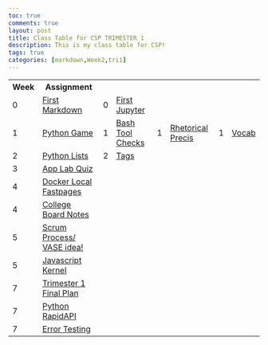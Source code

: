 ```yaml
---
toc: true
comments: true
layout: post
title: Class Table for CSP TRIMESTER 1
description: This is my class table for CSP!
tags: true
categories: [markdown,Week2,tri1]
---
```


<table>
    <tr>
     <th>Week</th>
     <th>Assignment</th>
    </tr>
    <tr>
        <td>
            0
        </td>
        <td>
            <a href="https://sarahliu2006.github.io/Sarah-Liu/2022/08/24/markdown.html">First Markdown</a>
        </td>
        <td>
            0
        </td>
        <td>
            <a href="https://sarahliu2006.github.io/Sarah-Liu/jupyter/week0/2022/08/21/jupyterfirst.html">First Jupyter</a> 
        </td>
    </tr>
    <tr>
        <td>
            1
        </td>
        <td>
            <a href="https://sarahliu2006.github.io/Sarah-Liu/jupyter/week1/2022/08/26/pythongame.html">Python Game</a> 
        </td>
        <td>
            1
        </td>
        <td>
            <a href="https://sarahliu2006.github.io/Sarah-Liu/jupyter/week1/2022/08/28/bashtoolschecks.html">Bash Tool Checks</a>   
        </td>
        <td>
            1
        </td>
        <td>
            <a href="https://sarahliu2006.github.io/Sarah-Liu/2022/09/05/Sarah-Liu_-Rhetorical-Precis.html">Rhetorical Precis</a> 
        </td>
        <td>
            1
        </td>
        <td>
            <a href="https://sarahliu2006.github.io/Sarah-Liu/vocab/">Vocab</a> 
        </td>
    </tr>
    <tr>
        <td>
            2
        </td>
        <td>
            <a href="https://sarahliu2006.github.io/Sarah-Liu/collegeboard/python_lists">Python Lists</a> 
        </td>
        <td>
            2
        </td>
        <td>
            <a href="https://sarahliu2006.github.io/Sarah-Liu/categories/">Tags</a> 
        </td>
    </tr>
    <tr>
        <td>
            3
        </td>
        <td>
            <a href="https://sarahliu2006.github.io/Sarah-Liu/markdown/week3/2022/09/11/applab.html">App Lab Quiz</a>
        </td>
    </tr>
    <tr>
        <td>
            4
        </td>
        <td>
            <a href="https://sarahliu2006.github.io/Sarah-Liu/markdown/week4/2022/09/19/dockerlocal.html">Docker Local Fastpages</a>
        </td>
    </tr>
    <tr>
        <td>
            4
        </td>
        <td>
            <a href="https://sarahliu2006.github.io/Sarah-Liu/markdown/week4/2022/09/12/collaboration1.1.html">College Board Notes</a>
        </td>
    </tr>
    <tr>
        <td>
            5
        </td>
        <td>
            <a href="https://sarahliu2006.github.io/Sarah-Liu/markdown/week5/2022/09/25/scrum.html">Scrum Process/ VASE idea!</a>
        </td>
    </tr>
    <tr>
        <td>
            5
        </td>
        <td>
            <a href="https://sarahliu2006.github.io/Sarah-Liu/collegeboard/javascript">Javascript Kernel</a>
        </td>
    </tr>
    <tr>
        <td>
            7
        </td>
        <td>
            <a href="https://sarahliu2006.github.io/Sarah-Liu/markdown/week7/2022/10/10/final.html">Trimester 1 Final Plan</a>
        </td>
    </tr>
    <tr>
        <td>
            7
        </td>
        <td>
            <a href="https://sarahliu2006.github.io/Sarah-Liu/rapidapi">Python RapidAPI</a>
        </td>
    </tr>
    <tr>
        <td>
            7
        </td>
        <td>
            <a href="https://sarahliu2006.github.io/Sarah-Liu/errortesting">Error Testing</a>
        </td>
    </tr>
</table>